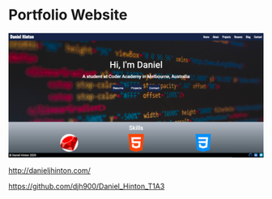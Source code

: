 # Portfolio Website

![Homepage](./docs/homepage-screenshot.png)

http://danieljhinton.com/

https://github.com/djh900/Daniel_Hinton_T1A3
